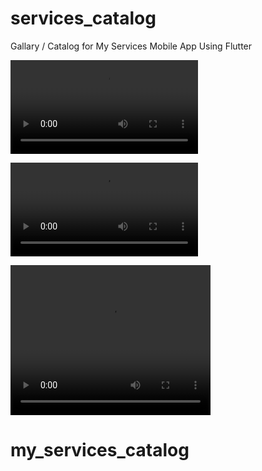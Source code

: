 # services_catalog

Gallary / Catalog for My Services Mobile App Using Flutter 
 
![Watch Video liquid animation sample](https://github.com/MahmoudSaeedNST/my_services_catalog/blob/main/liquid%20animation.mp4)

![Watch Video Wave animation sample](https://github.com/MahmoudSaeedNST/my_services_catalog/blob/main/wave%20Animation.mp4)

 <video width="320" height="240" controls>
  <source src="https://github.com/MahmoudSaeedNST/my_services_catalog/blob/main/liquid%20animation.mp4" type="video/mp4">
  
</video> 

# my_services_catalog
